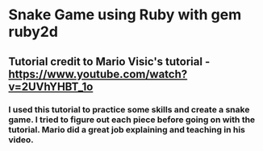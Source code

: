 # Snake Game using Ruby with gem ruby2d
## Tutorial credit to Mario Visic's tutorial - https://www.youtube.com/watch?v=2UVhYHBT_1o
### I used this tutorial to practice some skills and create a snake game. I tried to figure out each piece before going on with the tutorial. Mario did a great job explaining and teaching in his video. 

